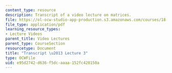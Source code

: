 ```yaml
---
content_type: resource
description: Transcript of a video lecture on matrices.
file: https://ol-ocw-studio-app-production.s3.amazonaws.com/courses/18-02-multivariable-calculus-fall-2007/e95d2742d636f5dcaaaa152fc428150a_18_022007L03.pdf
file_type: application/pdf
learning_resource_types:
- Lecture Videos
parent_title: Video Lectures
parent_type: CourseSection
resourcetype: Document
title: "Transcript \u2013 Lecture 3"
type: OCWFile
uid: e95d2742-d636-f5dc-aaaa-152fc428150a
---
```

